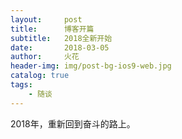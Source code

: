 ```yaml
---
layout:     post
title:      博客开篇
subtitle:   2018全新开始
date:       2018-03-05
author:     火花
header-img: img/post-bg-ios9-web.jpg
catalog: true
tags:
    - 随谈
---
```

2018年，重新回到奋斗的路上。
